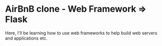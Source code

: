 # AirBnB clone - Web Framework => Flask
Here, I'll be learning how to use web frameworks  to help build web servers and applications etc.
